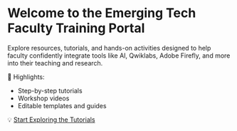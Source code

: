 # Welcome to the Emerging Tech Faculty Training Portal

Explore resources, tutorials, and hands-on activities designed to help faculty confidently integrate tools like AI, Qwiklabs, Adobe Firefly, and more into their teaching and research.

📌 Highlights:
- Step-by-step tutorials
- Workshop videos
- Editable templates and guides

💡 [Start Exploring the Tutorials](../tutorials/)
